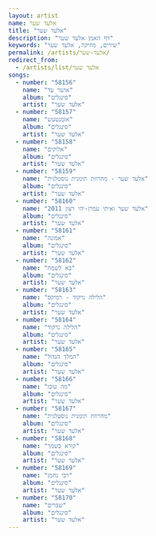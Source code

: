 ```yaml
---
layout: artist
name: אלעד שער
title: "אלעד שער"
description: "דף האמן אלעד שער"
keywords: "שירים, מוזיקה, אלעד שער"
permalink: /artists/אלעד-שער/
redirect_from:
  - /artists/list/אלעד שער
songs:
  - number: "58156"
    name: "אושר עד"
    album: "סינגלים"
    artist: "אלעד שער"
  - number: "58157"
    name: "אזמנטעש"
    album: "סינגלים"
    artist: "אלעד שער"
  - number: "58158"
    name: "אלוקים"
    album: "סינגלים"
    artist: "אלעד שער"
  - number: "58159"
    name: "אלעד שער - מחרוזת תימנית נוסטלגית"
    album: "סינגלים"
    artist: "אלעד שער"
  - number: "58160"
    name: "אלעד שער ואיתי עמרן-יהי רצון 2011"
    album: "סינגלים"
    artist: "אלעד שער"
  - number: "58161"
    name: "אמונה"
    album: "סינגלים"
    artist: "אלעד שער"
  - number: "58162"
    name: "בא לשמח"
    album: "סינגלים"
    artist: "אלעד שער"
  - number: "58163"
    name: "הלילה נרקוד - רמיקס"
    album: "סינגלים"
    artist: "אלעד שער"
  - number: "58164"
    name: "הלילה נרקוד"
    album: "סינגלים"
    artist: "אלעד שער"
  - number: "58165"
    name: "המלך הגדול"
    album: "סינגלים"
    artist: "אלעד שער"
  - number: "58166"
    name: "מה טובו"
    album: "סינגלים"
    artist: "אלעד שער"
  - number: "58167"
    name: "מחרוזת תימנית נוסטלגית"
    album: "סינגלים"
    artist: "אלעד שער"
  - number: "58168"
    name: "קורא בשמך"
    album: "סינגלים"
    artist: "אלעד שער"
  - number: "58169"
    name: "רבי נחמן"
    album: "סינגלים"
    artist: "אלעד שער"
  - number: "58170"
    name: "שברים"
    album: "סינגלים"
    artist: "אלעד שער"
---
```

